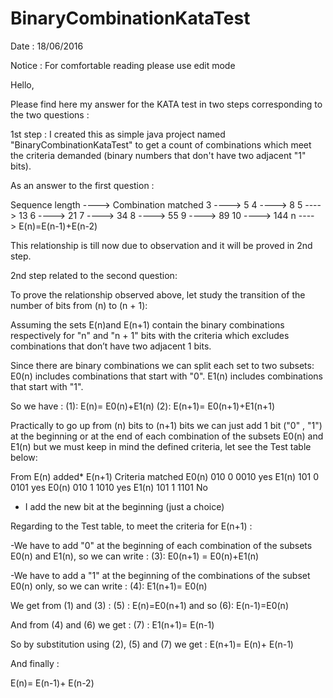 # BinaryCombinationKataTest
Date : 18/06/2016

Notice : For comfortable reading please use edit mode

Hello,

Please find here my answer for the KATA test in two steps corresponding to the two questions :

1st step :
I created this as simple java project named "BinaryCombinationKataTest" to get  a count of combinations
which meet the criteria demanded (binary numbers that don't have two adjacent "1" bits).

As an answer to the first question :

Sequence length ----> Combination matched
3               ---->         5
4               ---->         8
5               ---->        13
6               ---->        21
7               ---->        34
8               ---->        55
9               ---->        89
10              ---->       144
n               ---->     E(n)=E(n-1)+E(n-2) 

This relationship is till now due to observation and it will be proved in 2nd step.

2nd step related to the second question:

To prove the relationship observed above, let study the transition of the number of bits
from (n) to (n + 1):

Assuming the sets E(n)and E(n+1) contain the binary combinations respectively for  "n" and "n + 1" bits
with the criteria which excludes combinations that don’t have two adjacent 1 bits.

Since there are binary combinations we can split each set to two subsets:
E0(n) includes combinations that start with "0".
E1(n) includes combinations that start with "1".

So we have : 
(1): E(n)= E0(n)+E1(n)
(2): E(n+1)= E0(n+1)+E1(n+1)

Practically to go up from (n) bits to (n+1) bits we can just add 1 bit ("0" , "1") at the beginning
or at the end of each combination of the subsets E0(n) and E1(n) but we must keep in mind the defined
criteria, let see the Test table below: 

From     E(n)	  added*	  E(n+1)	Criteria matched
E0(n)     010     0        0010            yes
E1(n)     101     0        0101            yes
E0(n)     010     1        1010            yes
E1(n)     101     1        1101            No

* I add the new bit at the beginning (just a choice)

Regarding to the Test table, to meet the criteria for E(n+1) :

-We have to add "0" at the beginning of each combination of the subsets E0(n) and E1(n), so we can write :
(3): E0(n+1) = E0(n)+E1(n) 

-We have to add a "1" at the beginning of the combinations of the subset E0(n) only, so we can write :
(4): E1(n+1)= E0(n)

We get from (1) and (3) :
(5) : E(n)=E0(n+1) and so (6): E(n-1)=E0(n)

And from (4) and (6) we get :
(7) : E1(n+1)= E(n-1)

So by substitution using (2), (5) and (7) we get :
E(n+1)= E(n)+ E(n-1)

And finally :

E(n)= E(n-1)+ E(n-2)

